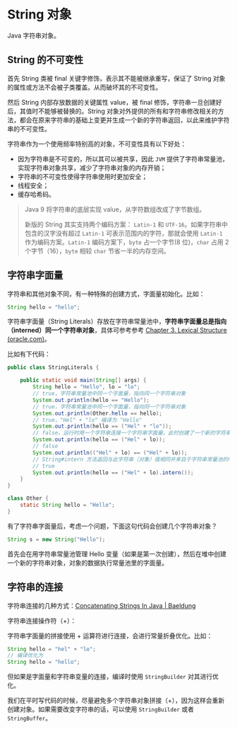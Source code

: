 # String 对象

Java 字符串对象。

## String 的不可变性

首先 String 类被 final 关键字修饰，表示其不能被继承重写，保证了 String 对象的属性或方法不会被子类覆盖。从而破坏其的不可变性。

然后 String 内部存放数据的关键属性 value，被 final 修饰，字符串一旦创建好后，其值时不能够被替换的。String 对象对外提供的所有和字符串修改相关的方法，都会在原来字符串的基础上变更并生成一个新的字符串返回，以此来维护字符串的不可变性。

字符串作为一个使用频率特别高的对象，不可变性具有以下好处：

- 因为字符串是不可变的，所以其可以被共享，因此 `JVM` 提供了字符串常量池，实现字符串对象共享，减少了字符串对象的内存开销；
- 字符串的不可变性使得字符串使用时更加安全；
- 线程安全；
- 缓存哈希码。

> Java 9 将字符串的底层实现 value，从字符数组改成了字节数组。
>
> 新版的 String 其实支持两个编码方案： `Latin-1` 和 `UTF-16`。如果字符串中包含的汉字没有超过 `Latin-1` 可表示范围内的字符，那就会使用 `Latin-1` 作为编码方案。`Latin-1` 编码方案下，`byte` 占一个字节(8 位)，`char` 占用 2 个字节（16），`byte` 相较 `char` 节省一半的内存空间。

## 字符串字面量

字符串和其他对象不同，有一种特殊的创建方式，字面量初始化。比如：

```java
String hello = "hello";
```

字符串字面量（String Literals）存放在字符串常量池中，**字符串字面量总是指向（interned）同一个字符串对象**，具体可参考参考 [Chapter 3. Lexical Structure (oracle.com)](https://docs.oracle.com/javase/specs/jls/se17/html/jls-3.html#jls-3.10.5)。

比如有下代码：

```java
public class StringLiterals {

    public static void main(String[] args) {
        String hello = "Hello", lo = "lo";
        // true，字符串常量池中同一个字面量，指向同一个字符串对象
        System.out.println(hello == "Hello");
        // true，字符串常量池中同一个字面量，指向同一个字符串对象
        System.out.println(Other.hello == hello);
        // true，"Hel" + "lo" 编译为 "Hello"
        System.out.println(hello == ("Hel" + "lo"));
        // false，运行时用一个字符串连接一个字符串字面量，此时创建了一个新的字符串对象
        System.out.println(hello == ("Hel" + lo));
        // false
        System.out.println(("Hel" + lo) == ("Hel" + lo));
        // String#intern 方法返回与此字符串（对象）值相同并来自于字符串常量池的唯一字符串
        // true
        System.out.println(hello == ("Hel" + lo).intern());
    }
}

class Other {
    static String hello = "Hello";
}
```



有了字符串字面量后，考虑一个问题，下面这句代码会创建几个字符串对象？

```java
String s = new String("Hello");
```

首先会在用字符串常量池管理 Hello 变量（如果是第一次创建），然后在堆中创建一个新的字符串对象，对象的数据执行常量池里的字面量。

## 字符串的连接

字符串连接的几种方式：[Concatenating Strings In Java | Baeldung](https://www.baeldung.com/java-strings-concatenation)

字符串连接操作符（+）：

字符串字面量的拼接使用 + 运算符进行连接，会进行常量折叠优化。比如：

```java
String hello = "hel" + "lo";
// 编译优化为
String hello = "hello";
```

但如果是字面量和字符串变量的连接，编译时使用 `StringBuilder` 对其进行优化。

我们在平时写代码的时候，尽量避免多个字符串对象拼接（+），因为这样会重新创建对象。如果需要改变字符串的话，可以使用 `StringBuilder` 或者 `StringBuffer`。







